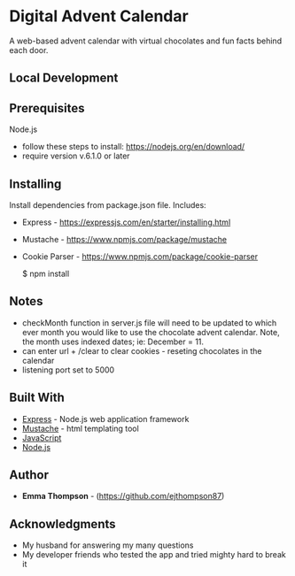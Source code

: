 Digital Advent Calendar
=======================

A web-based advent calendar with virtual chocolates and fun facts behind each door.

## Local Development ##

## Prerequisites ##

Node.js 
* follow these steps to install: https://nodejs.org/en/download/
* require version v.6.1.0 or later

## Installing ##

Install dependencies from package.json file.  Includes:
* Express - https://expressjs.com/en/starter/installing.html
* Mustache - https://www.npmjs.com/package/mustache
* Cookie Parser - https://www.npmjs.com/package/cookie-parser

    $ npm install 

## Notes ##

* checkMonth function in server.js file will need to be updated to which ever month you would like to use the chocolate advent calendar.  Note, the month uses indexed dates; ie: December = 11. 
* can enter url + /clear to clear cookies - reseting chocolates in the calendar
* listening port set to 5000


## Built With ##

* [Express](https://expressjs.com/en/4x/api.html) - Node.js web application framework
* [Mustache](https://mustache.github.io/) - html templating tool 
* [JavaScript](https://developer.mozilla.org/en-US/docs/Web/JavaScript) 
* [Node.js](https://nodejs.org/en/docs/)

## Author ##

* **Emma Thompson** - (https://github.com/ejthompson87)

## Acknowledgments ##

* My husband for answering my many questions
* My developer friends who tested the app and tried mighty hard to break it 

